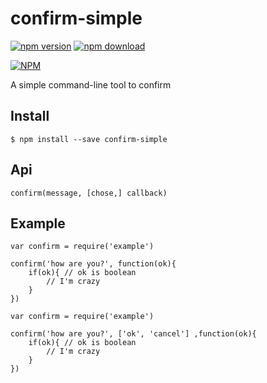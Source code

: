 confirm-simple
==============
[![npm version](http://img.shields.io/npm/v/confirm-simple.svg)](https://www.npmjs.org/package/confirm-simple)
[![npm download](http://img.shields.io/npm/dm/confirm-simple.svg)](https://www.npmjs.org/package/confirm-simple)

[![NPM](https://nodei.co/npm/confirm-simple.png?downloads=true&downloadRank=true&stars=true)](https://nodei.co/npm/confirm-simple/)

A simple command-line tool to confirm

## Install

```
$ npm install --save confirm-simple
```

## Api

```
confirm(message, [chose,] callback)
```

## Example

```
var confirm = require('example')

confirm('how are you?', function(ok){
    if(ok){ // ok is boolean
        // I'm crazy
    }
})

```

```
var confirm = require('example')

confirm('how are you?', ['ok', 'cancel'] ,function(ok){
    if(ok){ // ok is boolean
        // I'm crazy
    }
})

```